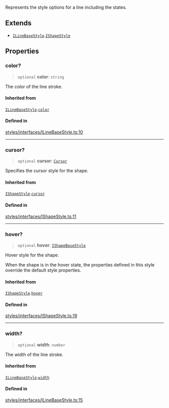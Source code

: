 Represents the style options for a line including the states.

## Extends

- [`ILineBaseStyle`](ILineBaseStyle.md).[`IShapeStyle`](IShapeStyle.md)

## Properties

### color?

> `optional` **color**: `string`

The color of the line stroke.

#### Inherited from

[`ILineBaseStyle`](ILineBaseStyle.md).[`color`](ILineBaseStyle.md#color)

#### Defined in

[styles/interfaces/ILineBaseStyle.ts:10](https://github.com/avolutions/canvas-painter/blob/main/src/styles/interfaces/ILineBaseStyle.ts#L10)

***

### cursor?

> `optional` **cursor**: [`Cursor`](../enumerations/Cursor.md)

Specifies the cursor style for the shape.

#### Inherited from

[`IShapeStyle`](IShapeStyle.md).[`cursor`](IShapeStyle.md#cursor)

#### Defined in

[styles/interfaces/IShapeStyle.ts:11](https://github.com/avolutions/canvas-painter/blob/main/src/styles/interfaces/IShapeStyle.ts#L11)

***

### hover?

> `optional` **hover**: [`IShapeBaseStyle`](IShapeBaseStyle.md)

Hover style for the shape.

When the shape is in the hover state, the properties defined in this style
override the default style properties.

#### Inherited from

[`IShapeStyle`](IShapeStyle.md).[`hover`](IShapeStyle.md#hover)

#### Defined in

[styles/interfaces/IShapeStyle.ts:19](https://github.com/avolutions/canvas-painter/blob/main/src/styles/interfaces/IShapeStyle.ts#L19)

***

### width?

> `optional` **width**: `number`

The width of the line stroke.

#### Inherited from

[`ILineBaseStyle`](ILineBaseStyle.md).[`width`](ILineBaseStyle.md#width)

#### Defined in

[styles/interfaces/ILineBaseStyle.ts:15](https://github.com/avolutions/canvas-painter/blob/main/src/styles/interfaces/ILineBaseStyle.ts#L15)
